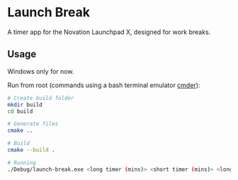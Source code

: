 # Launch Break

A timer app for the Novation Launchpad X, designed for work breaks.

## Usage

Windows only for now.

Run from root (commands using a bash terminal emulator [cmder](https://cmder.net/)):

```bash
# Create build folder
mkdir build
cd build

# Generate files
cmake ..

# Build
cmake --build .
```

```bash
# Running
./Debug/launch-break.exe <long timer (mins)> <short timer (mins)> <long break (mins)> <short break (secs)>
```
